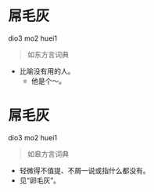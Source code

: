 # 屌毛灰
dio3 mo2 huei1
> 如东方言词典
- 比喻没有用的人。
  - 他是个～。

# 屌毛灰
dio3 mo2 huei1
> 如皋方言词典
- 轻微得不值提、不屑一说或指什么都没有。
- 见“卵毛灰”。
